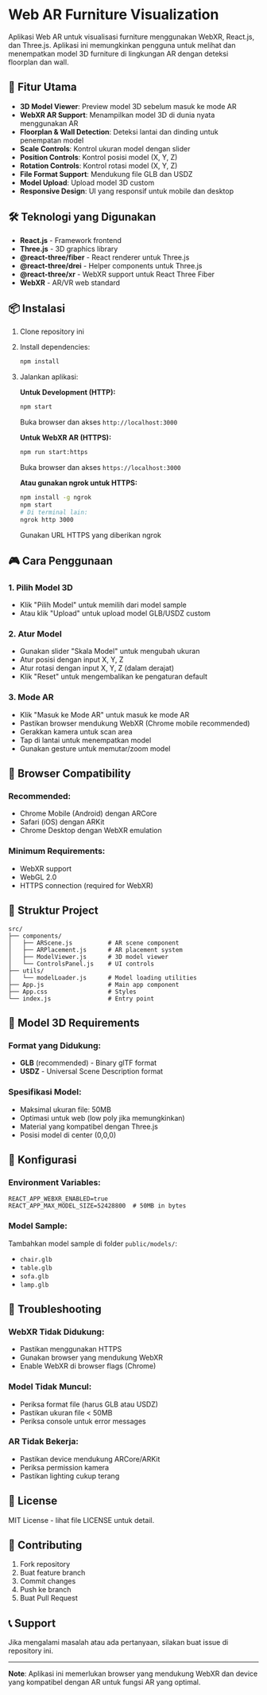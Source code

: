 # Web AR Furniture Visualization

Aplikasi Web AR untuk visualisasi furniture menggunakan WebXR, React.js, dan Three.js. Aplikasi ini memungkinkan pengguna untuk melihat dan menempatkan model 3D furniture di lingkungan AR dengan deteksi floorplan dan wall.

## 🚀 Fitur Utama

- **3D Model Viewer**: Preview model 3D sebelum masuk ke mode AR
- **WebXR AR Support**: Menampilkan model 3D di dunia nyata menggunakan AR
- **Floorplan & Wall Detection**: Deteksi lantai dan dinding untuk penempatan model
- **Scale Controls**: Kontrol ukuran model dengan slider
- **Position Controls**: Kontrol posisi model (X, Y, Z)
- **Rotation Controls**: Kontrol rotasi model (X, Y, Z)
- **File Format Support**: Mendukung file GLB dan USDZ
- **Model Upload**: Upload model 3D custom
- **Responsive Design**: UI yang responsif untuk mobile dan desktop

## 🛠️ Teknologi yang Digunakan

- **React.js** - Framework frontend
- **Three.js** - 3D graphics library
- **@react-three/fiber** - React renderer untuk Three.js
- **@react-three/drei** - Helper components untuk Three.js
- **@react-three/xr** - WebXR support untuk React Three Fiber
- **WebXR** - AR/VR web standard

## 📦 Instalasi

1. Clone repository ini
2. Install dependencies:

   ```bash
   npm install
   ```

3. Jalankan aplikasi:

   **Untuk Development (HTTP):**

   ```bash
   npm start
   ```

   Buka browser dan akses `http://localhost:3000`

   **Untuk WebXR AR (HTTPS):**

   ```bash
   npm run start:https
   ```

   Buka browser dan akses `https://localhost:3000`

   **Atau gunakan ngrok untuk HTTPS:**

   ```bash
   npm install -g ngrok
   npm start
   # Di terminal lain:
   ngrok http 3000
   ```

   Gunakan URL HTTPS yang diberikan ngrok

## 🎮 Cara Penggunaan

### 1. Pilih Model 3D

- Klik "Pilih Model" untuk memilih dari model sample
- Atau klik "Upload" untuk upload model GLB/USDZ custom

### 2. Atur Model

- Gunakan slider "Skala Model" untuk mengubah ukuran
- Atur posisi dengan input X, Y, Z
- Atur rotasi dengan input X, Y, Z (dalam derajat)
- Klik "Reset" untuk mengembalikan ke pengaturan default

### 3. Mode AR

- Klik "Masuk ke Mode AR" untuk masuk ke mode AR
- Pastikan browser mendukung WebXR (Chrome mobile recommended)
- Gerakkan kamera untuk scan area
- Tap di lantai untuk menempatkan model
- Gunakan gesture untuk memutar/zoom model

## 📱 Browser Compatibility

### Recommended:

- Chrome Mobile (Android) dengan ARCore
- Safari (iOS) dengan ARKit
- Chrome Desktop dengan WebXR emulation

### Minimum Requirements:

- WebXR support
- WebGL 2.0
- HTTPS connection (required for WebXR)

## 📁 Struktur Project

```
src/
├── components/
│   ├── ARScene.js          # AR scene component
│   ├── ARPlacement.js      # AR placement system
│   ├── ModelViewer.js      # 3D model viewer
│   └── ControlsPanel.js    # UI controls
├── utils/
│   └── modelLoader.js      # Model loading utilities
├── App.js                  # Main app component
├── App.css                 # Styles
└── index.js                # Entry point
```

## 🎨 Model 3D Requirements

### Format yang Didukung:

- **GLB** (recommended) - Binary glTF format
- **USDZ** - Universal Scene Description format

### Spesifikasi Model:

- Maksimal ukuran file: 50MB
- Optimasi untuk web (low poly jika memungkinkan)
- Material yang kompatibel dengan Three.js
- Posisi model di center (0,0,0)

## 🔧 Konfigurasi

### Environment Variables:

```env
REACT_APP_WEBXR_ENABLED=true
REACT_APP_MAX_MODEL_SIZE=52428800  # 50MB in bytes
```

### Model Sample:

Tambahkan model sample di folder `public/models/`:

- `chair.glb`
- `table.glb`
- `sofa.glb`
- `lamp.glb`

## 🐛 Troubleshooting

### WebXR Tidak Didukung:

- Pastikan menggunakan HTTPS
- Gunakan browser yang mendukung WebXR
- Enable WebXR di browser flags (Chrome)

### Model Tidak Muncul:

- Periksa format file (harus GLB atau USDZ)
- Pastikan ukuran file < 50MB
- Periksa console untuk error messages

### AR Tidak Bekerja:

- Pastikan device mendukung ARCore/ARKit
- Periksa permission kamera
- Pastikan lighting cukup terang

## 📄 License

MIT License - lihat file LICENSE untuk detail.

## 🤝 Contributing

1. Fork repository
2. Buat feature branch
3. Commit changes
4. Push ke branch
5. Buat Pull Request

## 📞 Support

Jika mengalami masalah atau ada pertanyaan, silakan buat issue di repository ini.

---

**Note**: Aplikasi ini memerlukan browser yang mendukung WebXR dan device yang kompatibel dengan AR untuk fungsi AR yang optimal.
